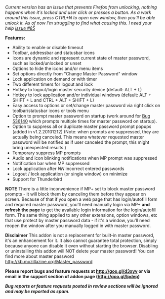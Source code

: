 <i>Current version has an issue that prevents Firefox from unlocking, nothing happens when it's locked and user click or presses a button.
As a work around this issue, press CTRL+N to open new window, then you'll be able unlock it.
As of now I'm struggling to find what causing this. I need your help <a href="https://github.com/vanowm/MasterPasswordPlus/issues/85">issue #85</a></i>


<b> Features:</b>
<ul>
<li> Ability to enable or disable timeout
<li> Toolbar, addressbar and statusbar icons
<li> Icons are dynamic and represent current state of master password, such as locked/unlocked or unset
<li> Options to hide the icons and/or menu items
<li> Set options directly from "Change Master Password" window
<li> Lock application on demand or with timer
<li> Two different timers for logout and lock
<li> Hotkey to logout/login master security device (default: ALT + L)
<li> Hotkey to lock application and/or individual windows (default: ALT + SHIFT + L and CTRL + ALT + SHIFT + L)
<li> Easy access to options or set/change master password via right click on toolbar/statusbar icons or tools menu
<li> Option to prompt master password on startup (work around for <a href="https://bugzilla.mozilla.org/show_bug.cgi?id=536140" target="_blank">Bug 536140</a> which prompts multiple times for master password on startup).
<li> Option to suppress all or duplicate master password prompt popups (added in v1.2.20101212) (Note: when prompts are suppressed, they are actually being canceled. This means whatever requested master password will be notified as if user canceled the prompt, this might bring unexpected results.)
<li> Temporary suppress MP prompts
<li> Audio and icon blinking notifications when MP prompt was suppressed
<li> Notification bar when MP suppressed
<li> Lock application after <i>NN</i> incorrect entered passwords
<li> Logout / lock application (or single window) on minimize
<li> Support for Thunderbird
</ul>


<b>NOTE</b>
There is a little inconvenience if MP+ set to block master password prompts - it will block them by canceling them before they appear on screen. Because of that if you open a web page that has login/autofill form and required master password, you'll need manually login via MP+ <b>and refresh the page</b> to get the available login information for the login/autofill form. The same thing applied to any other extensions, option windows, etc that use protect by master password data - if it's a window, you'll need reopen the window after you manually logged in with master password.


<b>Disclaimer</b>
This addon is not a replacement for built-in master password, it's an enhancement for it. It also cannot guarantee total protection, simply because anyone can disable it even without starting the browser.
Disabling or uninstalling this addon will NOT delete your master password!
You can find more about master password <a href="http://kb.mozillazine.org/Master_password">http://kb.mozillazine.org/Master_password</a>



<b><strong>Please report bugs and feature requests at <a href="http://goo.gl/d3xyv" target="_blank">http://goo.gl/d3xyv</a> or via email in the support section of addon page (<a href="http://goo.gl/Ipdep" target="_blank">http://goo.gl/Ipdep</a>)

<i>Bug reports or feature requests posted in review sections will be ignored and may be reported as spam.<i></strong></b>